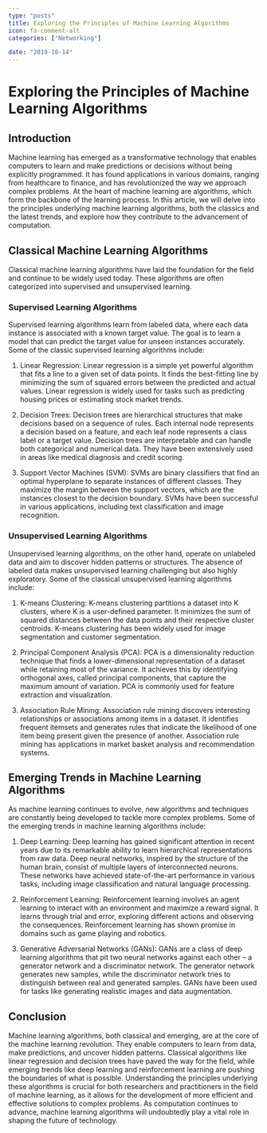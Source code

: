 ```yaml
---
type: "posts"
title: Exploring the Principles of Machine Learning Algorithms
icon: fa-comment-alt
categories: ["Networking"]

date: "2019-10-14"
---
```




# Exploring the Principles of Machine Learning Algorithms

## Introduction

Machine learning has emerged as a transformative technology that enables computers to learn and make predictions or decisions without being explicitly programmed. It has found applications in various domains, ranging from healthcare to finance, and has revolutionized the way we approach complex problems. At the heart of machine learning are algorithms, which form the backbone of the learning process. In this article, we will delve into the principles underlying machine learning algorithms, both the classics and the latest trends, and explore how they contribute to the advancement of computation.

## Classical Machine Learning Algorithms

Classical machine learning algorithms have laid the foundation for the field and continue to be widely used today. These algorithms are often categorized into supervised and unsupervised learning.

### Supervised Learning Algorithms

Supervised learning algorithms learn from labeled data, where each data instance is associated with a known target value. The goal is to learn a model that can predict the target value for unseen instances accurately. Some of the classic supervised learning algorithms include:

1. Linear Regression: Linear regression is a simple yet powerful algorithm that fits a line to a given set of data points. It finds the best-fitting line by minimizing the sum of squared errors between the predicted and actual values. Linear regression is widely used for tasks such as predicting housing prices or estimating stock market trends.

2. Decision Trees: Decision trees are hierarchical structures that make decisions based on a sequence of rules. Each internal node represents a decision based on a feature, and each leaf node represents a class label or a target value. Decision trees are interpretable and can handle both categorical and numerical data. They have been extensively used in areas like medical diagnosis and credit scoring.

3. Support Vector Machines (SVM): SVMs are binary classifiers that find an optimal hyperplane to separate instances of different classes. They maximize the margin between the support vectors, which are the instances closest to the decision boundary. SVMs have been successful in various applications, including text classification and image recognition.

### Unsupervised Learning Algorithms

Unsupervised learning algorithms, on the other hand, operate on unlabeled data and aim to discover hidden patterns or structures. The absence of labeled data makes unsupervised learning challenging but also highly exploratory. Some of the classical unsupervised learning algorithms include:

1. K-means Clustering: K-means clustering partitions a dataset into K clusters, where K is a user-defined parameter. It minimizes the sum of squared distances between the data points and their respective cluster centroids. K-means clustering has been widely used for image segmentation and customer segmentation.

2. Principal Component Analysis (PCA): PCA is a dimensionality reduction technique that finds a lower-dimensional representation of a dataset while retaining most of the variance. It achieves this by identifying orthogonal axes, called principal components, that capture the maximum amount of variation. PCA is commonly used for feature extraction and visualization.

3. Association Rule Mining: Association rule mining discovers interesting relationships or associations among items in a dataset. It identifies frequent itemsets and generates rules that indicate the likelihood of one item being present given the presence of another. Association rule mining has applications in market basket analysis and recommendation systems.

## Emerging Trends in Machine Learning Algorithms

As machine learning continues to evolve, new algorithms and techniques are constantly being developed to tackle more complex problems. Some of the emerging trends in machine learning algorithms include:

1. Deep Learning: Deep learning has gained significant attention in recent years due to its remarkable ability to learn hierarchical representations from raw data. Deep neural networks, inspired by the structure of the human brain, consist of multiple layers of interconnected neurons. These networks have achieved state-of-the-art performance in various tasks, including image classification and natural language processing.

2. Reinforcement Learning: Reinforcement learning involves an agent learning to interact with an environment and maximize a reward signal. It learns through trial and error, exploring different actions and observing the consequences. Reinforcement learning has shown promise in domains such as game playing and robotics.

3. Generative Adversarial Networks (GANs): GANs are a class of deep learning algorithms that pit two neural networks against each other – a generator network and a discriminator network. The generator network generates new samples, while the discriminator network tries to distinguish between real and generated samples. GANs have been used for tasks like generating realistic images and data augmentation.

## Conclusion

Machine learning algorithms, both classical and emerging, are at the core of the machine learning revolution. They enable computers to learn from data, make predictions, and uncover hidden patterns. Classical algorithms like linear regression and decision trees have paved the way for the field, while emerging trends like deep learning and reinforcement learning are pushing the boundaries of what is possible. Understanding the principles underlying these algorithms is crucial for both researchers and practitioners in the field of machine learning, as it allows for the development of more efficient and effective solutions to complex problems. As computation continues to advance, machine learning algorithms will undoubtedly play a vital role in shaping the future of technology.